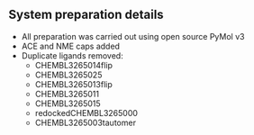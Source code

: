 ## System preparation details


* All preparation was carried out using open source PyMol v3
* ACE and NME caps added
* Duplicate ligands removed:
    * CHEMBL3265014flip
    * CHEMBL3265025
    * CHEMBL3265013flip
    * CHEMBL3265011
    * CHEMBL3265015
    * redockedCHEMBL3265000
    * CHEMBL3265003tautomer
